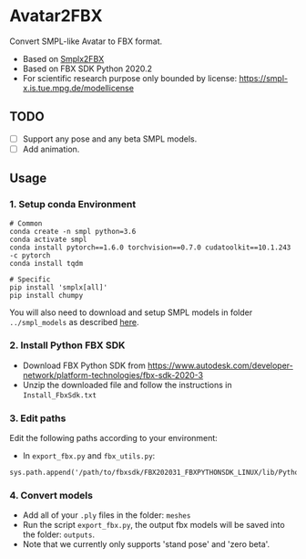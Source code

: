 # Avatar2FBX

Convert SMPL-like Avatar to FBX format.

- Based on [Smplx2FBX](https://github.com/mrhaiyiwang/Smplx2FBX)
- Based on FBX SDK Python 2020.2
- For scientific research purpose only bounded by license: https://smpl-x.is.tue.mpg.de/modellicense

## TODO
- [ ] Support any pose and any beta SMPL models.
- [ ] Add animation.

## Usage

### 1. Setup conda Environment
```
# Common
conda create -n smpl python=3.6
conda activate smpl
conda install pytorch==1.6.0 torchvision==0.7.0 cudatoolkit==10.1.243 -c pytorch
conda install tqdm

# Specific
pip install 'smplx[all]'
pip install chumpy
```
You will also need to download and setup SMPL models in folder `../smpl_models` as described [here](../README.md).


### 2. Install Python FBX SDK
- Download FBX Python SDK from https://www.autodesk.com/developer-network/platform-technologies/fbx-sdk-2020-3
- Unzip the downloaded file and follow the instructions in `Install_FbxSdk.txt`


### 3. Edit paths
Edit the following paths according to your environment:
- In `export_fbx.py` and `fbx_utils.py`:
```
sys.path.append('/path/to/fbxsdk/FBX202031_FBXPYTHONSDK_LINUX/lib/Python37_x64')
```


### 4. Convert models
- Add all of your `.ply` files in the folder: `meshes`
- Run the script `export_fbx.py`, the output fbx models will be saved into the folder: `outputs`.
- Note that we currently only supports 'stand pose' and 'zero beta'.